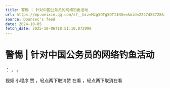 ```yaml
---
title: 警惕 | 针对中国公务员的网络钓鱼活动
url: https://mp.weixin.qq.com/s?__biz=Mzg5OTg5OTI1NQ==&mid=2247488728&idx=1&sn=31249265f6c44e97a911ae9f0042a5c4
source: Doonsec's feed
date: 2024-10-05
fetch_date: 2025-10-06T18:51:10.872990
---
```


# 警惕 | 针对中国公务员的网络钓鱼活动

：
，
。

视频
小程序
赞
，轻点两下取消赞
在看
，轻点两下取消在看
